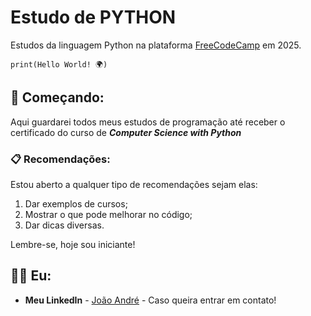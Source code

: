 # Estudo de PYTHON

Estudos da linguagem Python na plataforma [FreeCodeCamp](https://www.freecodecamp.org) em 2025.
```
print(Hello World! 🌍)
```

## 🚀 Começando:

Aqui guardarei todos meus estudos de programação até receber o certificado do curso de ***Computer Science with Python***

### 📋 Recomendações:

Estou aberto a qualquer tipo de recomendações sejam elas:

1. Dar exemplos de cursos;
2. Mostrar o que pode melhorar no código;
3. Dar dicas diversas.

Lembre-se, hoje sou iniciante!

## 👨‍💻 Eu:

* **Meu LinkedIn** - [João André](www.linkedin.com/in/joão-andré-de-medeiros-arnaud-b3bb9a349) - Caso queira entrar em contato!

